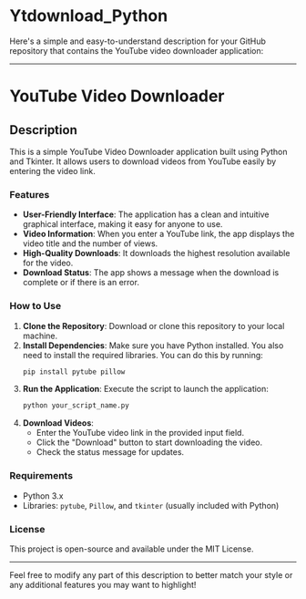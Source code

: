 # Ytdownload_Python

Here's a simple and easy-to-understand description for your GitHub repository that contains the YouTube video downloader application:

---

# YouTube Video Downloader

## Description

This is a simple YouTube Video Downloader application built using Python and Tkinter. It allows users to download videos from YouTube easily by entering the video link.

### Features

- **User-Friendly Interface**: The application has a clean and intuitive graphical interface, making it easy for anyone to use.
- **Video Information**: When you enter a YouTube link, the app displays the video title and the number of views.
- **High-Quality Downloads**: It downloads the highest resolution available for the video.
- **Download Status**: The app shows a message when the download is complete or if there is an error.

### How to Use

1. **Clone the Repository**: Download or clone this repository to your local machine.
2. **Install Dependencies**: Make sure you have Python installed. You also need to install the required libraries. You can do this by running:
   ```bash
   pip install pytube pillow
   ```
3. **Run the Application**: Execute the script to launch the application:
   ```bash
   python your_script_name.py
   ```
4. **Download Videos**:
   - Enter the YouTube video link in the provided input field.
   - Click the "Download" button to start downloading the video.
   - Check the status message for updates.

### Requirements

- Python 3.x
- Libraries: `pytube`, `Pillow`, and `tkinter` (usually included with Python)

### License

This project is open-source and available under the MIT License.

---

Feel free to modify any part of this description to better match your style or any additional features you may want to highlight!
